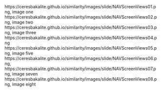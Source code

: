 <noscript>
https://ceresbakalite.github.io/similarity/images/slide/NAVScreenViews01.png, image one
https://ceresbakalite.github.io/similarity/images/slide/NAVScreenViews02.png, image two
https://ceresbakalite.github.io/similarity/images/slide/NAVScreenViews03.png, image three
https://ceresbakalite.github.io/similarity/images/slide/NAVScreenViews04.png
https://ceresbakalite.github.io/similarity/images/slide/NAVScreenViews05.png, image five
https://ceresbakalite.github.io/similarity/images/slide/NAVScreenViews06.png,
https://ceresbakalite.github.io/similarity/images/slide/NAVScreenViews07.png, image seven
https://ceresbakalite.github.io/similarity/images/slide/NAVScreenViews08.png, image eight
</noscript>
